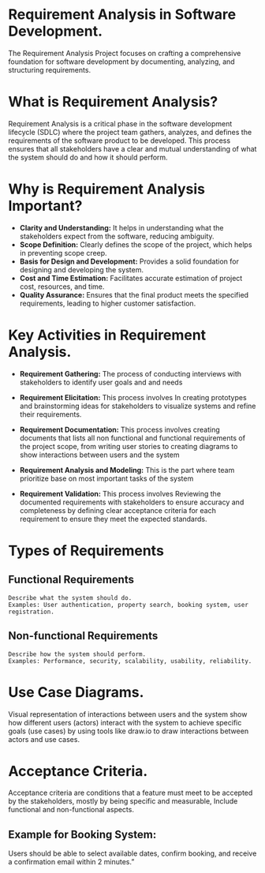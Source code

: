 # Requirement Analysis in Software Development.
The Requirement Analysis Project focuses on crafting a comprehensive foundation for software development by documenting, analyzing, and structuring requirements.

# What is Requirement Analysis?
Requirement Analysis is a critical phase in the software development lifecycle (SDLC) where the project team gathers, analyzes, and defines the requirements of the software product to be developed. This process ensures that all stakeholders have a clear and mutual understanding of what the system should do and how it should perform.

# Why is Requirement Analysis Important?
    
- **Clarity and Understanding:** It helps in 
understanding what the stakeholders expect from the software, reducing ambiguity.
- **Scope Definition:** Clearly defines the scope of the project, which helps in preventing scope creep.
- **Basis for Design and Development:** Provides a solid foundation for designing and developing the system.
- **Cost and Time Estimation:** Facilitates accurate estimation of project cost, resources, and time.
- **Quality Assurance:** Ensures that the final product meets the specified requirements, leading to higher customer satisfaction.

# Key Activities in Requirement Analysis.

- **Requirement Gathering:** The process of conducting interviews with stakeholders to identify user goals and and needs

- **Requirement Elicitation:** This process involves In creating prototypes and brainstorming ideas for stakeholders to visualize systems and refine their requirements.

- **Requirement Documentation:** This process involves creating documents that lists all non functional and functional requirements of the project scope, from writing user stories to creating diagrams to show interactions between users and the system

- **Requirement Analysis and Modeling:** This is the part where team prioritize base on most important tasks of the system

- **Requirement Validation:** This process involves Reviewing the documented requirements with stakeholders to ensure accuracy and completeness by defining clear acceptance criteria for each requirement to ensure they meet the expected standards.

# Types of Requirements
## Functional Requirements 
    Describe what the system should do.
    Examples: User authentication, property search, booking system, user registration.

## Non-functional Requirements 
    Describe how the system should perform.
    Examples: Performance, security, scalability, usability, reliability.

# Use Case Diagrams.
Visual representation of interactions between users and the system show how different users (actors) interact with the system to achieve specific goals (use cases) by using tools like draw.io to draw interactions between actors and use cases.

# Acceptance Criteria.
Acceptance criteria are conditions that a feature must meet to be accepted by the stakeholders, mostly by being specific and measurable, Include functional and non-functional aspects.

## Example for Booking System: 
Users should be able to select available dates, confirm booking, and receive a confirmation email within 2 minutes.”

